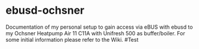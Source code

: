 # ebusd-ochsner
Documentation of my personal setup to gain access via eBUS with ebusd to my Ochsner Heatpump Air 11 C11A with Unifresh 500 as buffer/boiler. For some initial information please refer to the Wiki.
#Test
